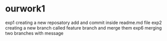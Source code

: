 # ourwork1
exp1
creating a new reposatory
add and commit inside readme.md file
exp2
creating a new branch called feature branch and merge them
exp6
merging two branches with message
